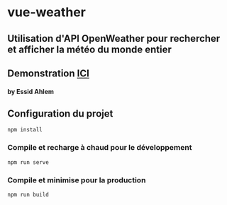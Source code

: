 # vue-weather

## Utilisation d'API OpenWeather pour rechercher et afficher la météo du monde entier
## Demonstration <a href="https://ahlemgit-prog.github.io/weather-app/" target="_blank">ICI</a>

#### by Essid Ahlem

## Configuration du projet

```
npm install
```

### Compile et recharge à chaud pour le développement

```
npm run serve
```

### Compile et minimise pour la production

```
npm run build
```
